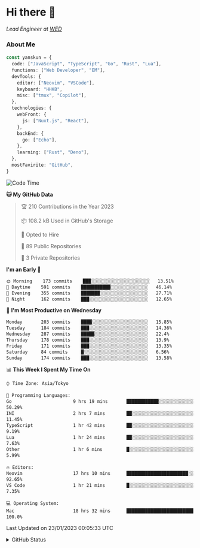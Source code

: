 # Hi there&nbsp;:wave:

_Lead Engineer at [WED](https://github.com/wedinc)_

### About Me

```ts
const yanskun = {
  code: ["JavaScript", "TypeScript", "Go", "Rust", "Lua"],
  functions: ["Web Developer", "EM"],
  devTools: {
    editor: ["Neovim", "VSCode"],
    keyboard: "HHKB",
    misc: ["tmux", "Copilot"],
  },
  technologies: {
    webFront: {
      js: ["Nuxt.js", "React"],
    },
    backEnd: {
      go: ["Echo"],
    },
    learning: ["Rust", "Deno"],
  },
  mostFavirite: "GitHub",
}
```

<!--START_SECTION:waka-->
![Code Time](http://img.shields.io/badge/Code%20Time-119%20hrs%2046%20mins-blue)

**🐱 My GitHub Data** 

> 🏆 210 Contributions in the Year 2023
 > 
> 📦 108.2 kB Used in GitHub's Storage 
 > 
> 💼 Opted to Hire
 > 
> 📜 89 Public Repositories 
 > 
> 🔑 3 Private Repositories  
 > 
**I'm an Early 🐤** 

```text
🌞 Morning    173 commits    ███░░░░░░░░░░░░░░░░░░░░░░   13.51% 
🌆 Daytime    591 commits    ███████████░░░░░░░░░░░░░░   46.14% 
🌃 Evening    355 commits    ███████░░░░░░░░░░░░░░░░░░   27.71% 
🌙 Night      162 commits    ███░░░░░░░░░░░░░░░░░░░░░░   12.65%

```
📅 **I'm Most Productive on Wednesday** 

```text
Monday       203 commits    ████░░░░░░░░░░░░░░░░░░░░░   15.85% 
Tuesday      184 commits    ███░░░░░░░░░░░░░░░░░░░░░░   14.36% 
Wednesday    287 commits    █████░░░░░░░░░░░░░░░░░░░░   22.4% 
Thursday     178 commits    ███░░░░░░░░░░░░░░░░░░░░░░   13.9% 
Friday       171 commits    ███░░░░░░░░░░░░░░░░░░░░░░   13.35% 
Saturday     84 commits     █░░░░░░░░░░░░░░░░░░░░░░░░   6.56% 
Sunday       174 commits    ███░░░░░░░░░░░░░░░░░░░░░░   13.58%

```


📊 **This Week I Spent My Time On** 

```text
⌚︎ Time Zone: Asia/Tokyo

💬 Programming Languages: 
Go                       9 hrs 19 mins       ████████████░░░░░░░░░░░░░   50.29% 
INI                      2 hrs 7 mins        ██░░░░░░░░░░░░░░░░░░░░░░░   11.45% 
TypeScript               1 hr 42 mins        ██░░░░░░░░░░░░░░░░░░░░░░░   9.19% 
Lua                      1 hr 24 mins        ██░░░░░░░░░░░░░░░░░░░░░░░   7.63% 
Other                    1 hr 6 mins         █░░░░░░░░░░░░░░░░░░░░░░░░   5.99%

🔥 Editors: 
Neovim                   17 hrs 10 mins      ███████████████████████░░   92.65% 
VS Code                  1 hr 21 mins        █░░░░░░░░░░░░░░░░░░░░░░░░   7.35%

💻 Operating System: 
Mac                      18 hrs 32 mins      █████████████████████████   100.0%

```


 Last Updated on 23/01/2023 00:05:33 UTC
<!--END_SECTION:waka-->

<details>
<summary>GitHub Status</summary>
<picture>
  <source media="(prefers-color-scheme: dark)" srcset="https://raw.githubusercontent.com/yanskun/yanskun/master/profile-summary-card-output/nord_dark/0-profile-details.svg">
 <img src="https://raw.githubusercontent.com/yanskun/yanskun/master/profile-summary-card-output/default/0-profile-details.svg">
</picture>
<br>
<picture>
  <source media="(prefers-color-scheme: dark)" srcset="https://raw.githubusercontent.com/yanskun/yanskun/master/profile-summary-card-output/nord_dark/1-repos-per-language.svg">
 <img src="https://raw.githubusercontent.com/yanskun/yanskun/master/profile-summary-card-output/default/1-repos-per-language.svg">
</picture>
<picture>
  <source media="(prefers-color-scheme: dark)" srcset="https://raw.githubusercontent.com/yanskun/yanskun/master/profile-summary-card-output/nord_dark/2-most-commit-language.svg">
 <img src="https://raw.githubusercontent.com/yanskun/yanskun/master/profile-summary-card-output/default/2-most-commit-language.svg">
</picture>
<br>
<picture>
  <source media="(prefers-color-scheme: dark)" srcset="https://raw.githubusercontent.com/yanskun/yanskun/master/profile-summary-card-output/nord_dark/3-stats.svg">
 <img src="https://raw.githubusercontent.com/yanskun/yanskun/master/profile-summary-card-output/default/3-stats.svg">
</picture>
<picture>
  <source media="(prefers-color-scheme: dark)" srcset="https://raw.githubusercontent.com/yanskun/yanskun/master/profile-summary-card-output/nord_dark/4-productive-time.svg">
 <img src="https://raw.githubusercontent.com/yanskun/yanskun/master/profile-summary-card-output/default/4-productive-time.svg">
</picture>
</details>
